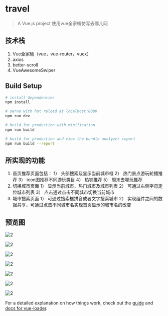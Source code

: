 # travel

> A Vue.js project
  使用vue全家桶仿写去哪儿网

## 技术栈
1. Vue全家桶（vue，vue-router，vuex）
2. axios
3. better-scroll
4. VueAwesomeSwiper

## Build Setup

``` bash
# install dependencies
npm install

# serve with hot reload at localhost:8080
npm run dev

# build for production with minification
npm run build

# build for production and view the bundle analyzer report
npm run build --report
```

## 所实现的功能
1. 首页推荐页面包括：
    1） 头部搜索及显示当前城市框
    2） 热门景点游玩轮播推荐
    3） icon图推荐不同游玩类目
    4） 热销推荐
    5） 周末去哪玩推荐
2. 切换城市页面
    1） 显示当前城市，热门城市及城市列表
    2） 可通过右侧字母定位城市列表
    3） 点击通过点击不同城市切换当前城市
3. 城市搜索页面
    1） 可通过搜索框拼音或者文字搜索城市
    2） 实现组件之间的数据共享，可通过点击不同城市名实现首页显示的城市名的改变
    

## 预览图

 ![2](https://github.com/TaoxiaoLai/travel/blob/master/screenshot/home-index1.png)

 ![2](https://github.com/TaoxiaoLai/travel/blob/master/screenshot/home-index2.png)

 ![2](https://github.com/TaoxiaoLai/travel/blob/master/screenshot/city.png)

 ![2](https://github.com/TaoxiaoLai/travel/blob/master/screenshot/city-search1.png)

 ![2](https://github.com/TaoxiaoLai/travel/blob/master/screenshot/spell-search.png)

 ![2](https://github.com/TaoxiaoLai/travel/blob/master/screenshot/name-search.png)

 ![2](https://github.com/TaoxiaoLai/travel/blob/master/screenshot/city-change.png)




For a detailed explanation on how things work, check out the [guide](http://vuejs-templates.github.io/webpack/) and [docs for vue-loader](http://vuejs.github.io/vue-loader).
